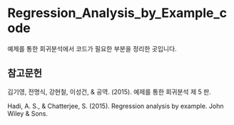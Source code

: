 # Regression_Analysis_by_Example_code

예제를 통한 회귀분석에서 코드가 필요한 부분을 정리한 곳입니다.

## 참고문헌

김기영, 전명식, 강현철, 이성건, & 공역. (2015). 예제를 통한 회귀분석 제 5 판.

Hadi, A. S., & Chatterjee, S. (2015). Regression analysis by example. John Wiley & Sons.
